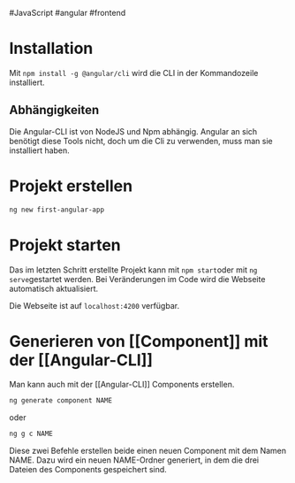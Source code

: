 #JavaScript 
#angular 
#frontend 
# Installation
Mit ```npm install -g @angular/cli``` wird die CLI in der Kommandozeile installiert. 
## Abhängigkeiten
Die Angular-CLI ist von NodeJS und Npm abhängig. Angular an sich benötigt diese Tools nicht, doch um die Cli zu verwenden, muss man sie installiert haben.
# Projekt erstellen
```Bash
ng new first-angular-app
```
# Projekt starten
Das im letzten Schritt erstellte Projekt kann mit ```npm start```oder mit ```ng serve```gestartet werden. 
Bei Veränderungen im Code wird die Webseite automatisch aktualisiert.

Die Webseite ist auf ```localhost:4200``` verfügbar.
# Generieren von [[Component]] mit der [[Angular-CLI]]
Man kann auch mit der [[Angular-CLI]] Components erstellen. 
```Bash
ng generate component NAME
```
oder 
```Bash
ng g c NAME
```
Diese zwei Befehle erstellen beide einen neuen Component mit dem Namen NAME. Dazu wird ein neuen NAME-Ordner generiert, in dem die drei Dateien des Components gespeichert sind.
